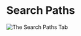 # Search Paths

![The Search Paths Tab](https://www.dropbox.com/s/46g4id199by0689/search-dialog.png?dl=0)